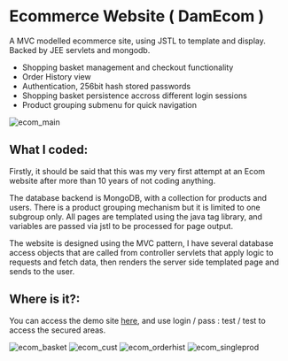 # Ecommerce Website ( DamEcom )

A MVC modelled ecommerce site, using JSTL to template and display. Backed by JEE servlets and mongodb. 
* Shopping basket management and checkout functionality
* Order History view
* Authentication, 256bit hash stored passwords
* Shopping basket persistence accross different login sessions
* Product grouping submenu for quick navigation
 
![ecom_main](https://cloud.githubusercontent.com/assets/6975806/6029979/5b9f06aa-abf4-11e4-8de8-2b108e0dadd4.png)

## What I coded:

Firstly, it should be said that this was my very first attempt at an Ecom website after more than 10 years of not coding anything.

The database backend is MongoDB, with a collection for products and users. There is a product grouping mechanism but it is limited to one subgroup only. All pages are templated using the java tag library, and variables are passed via jstl to be processed for page output.

The website is designed using the MVC pattern, I have several database access objects that are called from controller servlets that apply logic to requests and fetch data, then renders the server side templated page and sends to the user.

## Where is it?:

You can access the demo site [here](https://damcode.duckdns.org/DamEcomWeb_v1/), and use login / pass : test / test to access the secured areas.

![ecom_basket](https://cloud.githubusercontent.com/assets/6975806/6029978/5b9de130-abf4-11e4-90d8-bc422ed16636.png)
![ecom_cust](https://cloud.githubusercontent.com/assets/6975806/6029981/5b9fde54-abf4-11e4-922f-aaa238002a2d.png)
![ecom_orderhist](https://cloud.githubusercontent.com/assets/6975806/6029980/5b9f2cde-abf4-11e4-92ae-f02c7cac0634.png)
![ecom_singleprod](https://cloud.githubusercontent.com/assets/6975806/6029982/5ba06568-abf4-11e4-804b-62b8adb8ac4b.png)
